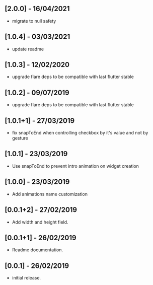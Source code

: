 ## [2.0.0] - 16/04/2021

* migrate to null safety

## [1.0.4] - 03/03/2021

* update readme

## [1.0.3] - 12/02/2020

* upgrade flare deps to be compatible with last flutter stable

## [1.0.2] - 09/07/2019

* upgrade flare deps to be compatible with last flutter stable

## [1.0.1+1] - 27/03/2019

* fix snapToEnd when controlling checkbox by it's value and not by gesture

## [1.0.1] - 23/03/2019

* Use snapToEnd to prevent intro animation on widget creation

## [1.0.0] - 23/03/2019

* Add animations name customization

## [0.0.1+2] - 27/02/2019

* Add width and height field.

## [0.0.1+1] - 26/02/2019

* Readme documentation.

## [0.0.1] - 26/02/2019

* initial release.
